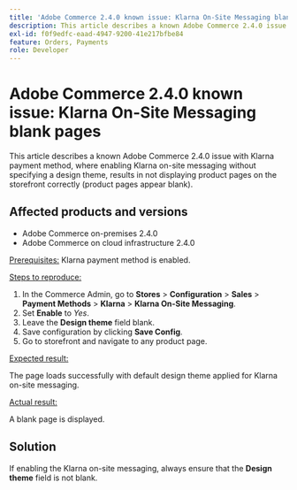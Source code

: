 ```yaml
---
title: 'Adobe Commerce 2.4.0 known issue: Klarna On-Site Messaging blank pages'
description: This article describes a known Adobe Commerce 2.4.0 issue with Klarna payment method, where enabling Klarna on-site messaging without specifying a design theme, results in not displaying product pages on the storefront correctly (product pages appear blank).
exl-id: f0f9edfc-eaad-4947-9200-41e217bfbe84
feature: Orders, Payments
role: Developer
---
```

# Adobe Commerce 2.4.0 known issue: Klarna On-Site Messaging blank pages

This article describes a known Adobe Commerce 2.4.0 issue with Klarna payment method, where enabling Klarna on-site messaging without specifying a design theme, results in not displaying product pages on the storefront correctly (product pages appear blank).

## Affected products and versions

* Adobe Commerce on-premises 2.4.0
* Adobe Commerce on cloud infrastructure 2.4.0

<u>Prerequisites:</u> Klarna payment method is enabled.

<u>Steps to reproduce:</u>

1. In the Commerce Admin, go to **Stores** > **Configuration** > **Sales** > **Payment Methods** > **Klarna** > **Klarna On-Site Messaging**.
1. Set **Enable** to *Yes*.
1. Leave the **Design theme** field blank.
1. Save configuration by clicking **Save Config**.
1. Go to storefront and navigate to any product page.

<u>Expected result:</u>

The page loads successfully with default design theme applied for Klarna on-site messaging.

<u>Actual result:</u>

A blank page is displayed.

## Solution

If enabling the Klarna on-site messaging, always ensure that the **Design theme** field is not blank.
